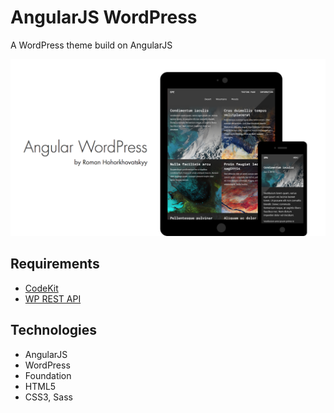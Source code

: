 # AngularJS WordPress

A WordPress theme build on AngularJS

![Angular WordPress Cover](cover.png)

## Requirements

- [CodeKit](https://incident57.com/codekit/)
- [WP REST API](http://wp-api.org/)

## Technologies

- AngularJS
- WordPress
- Foundation
- HTML5
- CSS3, Sass
